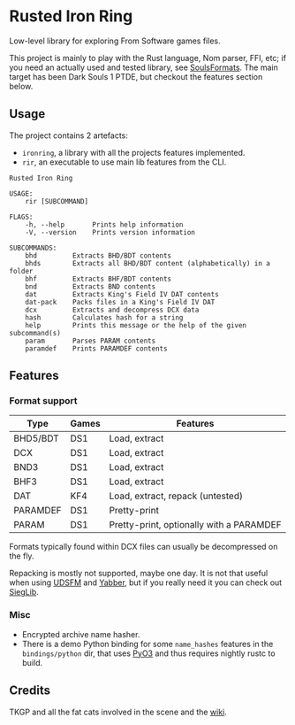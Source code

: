 Rusted Iron Ring
================

Low-level library for exploring From Software games files.

This project is mainly to play with the Rust language, Nom parser, FFI, etc; if
you need an actually used and tested library, see [SoulsFormats][soulsformats].
The main target has been Dark Souls 1 PTDE, but checkout the features section
below.

[soulsformats]: https://github.com/JKAnderson/SoulsFormats



Usage
-----

The project contains 2 artefacts:

- `ironring`, a library with all the projects features implemented.
- `rir`, an executable to use main lib features from the CLI.

```
Rusted Iron Ring

USAGE:
    rir [SUBCOMMAND]

FLAGS:
    -h, --help       Prints help information
    -V, --version    Prints version information

SUBCOMMANDS:
    bhd         Extracts BHD/BDT contents
    bhds        Extracts all BHD/BDT content (alphabetically) in a folder
    bhf         Extracts BHF/BDT contents
    bnd         Extracts BND contents
    dat         Extracts King's Field IV DAT contents
    dat-pack    Packs files in a King's Field IV DAT
    dcx         Extracts and decompress DCX data
    hash        Calculates hash for a string
    help        Prints this message or the help of the given subcommand(s)
    param       Parses PARAM contents
    paramdef    Prints PARAMDEF contents
```



Features
--------

### Format support

| Type     | Games | Features                                 |
|----------|-------|------------------------------------------|
| BHD5/BDT | DS1   | Load, extract                            |
| DCX      | DS1   | Load, extract                            |
| BND3     | DS1   | Load, extract                            |
| BHF3     | DS1   | Load, extract                            |
| DAT      | KF4   | Load, extract, repack (untested)         |
| PARAMDEF | DS1   | Pretty-print                             |
| PARAM    | DS1   | Pretty-print, optionally with a PARAMDEF |

Formats typically found within DCX files can usually be decompressed on the fly.

Repacking is mostly not supported, maybe one day. It is not that useful when
using [UDSFM][udsfm] and [Yabber][yabber], but if you really need it you can
check out [SiegLib][sieglib].

[udsfm]: https://github.com/HotPocketRemix/UnpackDarkSoulsForModding
[yabber]: https://github.com/JKAnderson/Yabber
[sieglib]: https://github.com/Dece/DarkSoulsDev/tree/master/Programs/SiegLib

### Misc

- Encrypted archive name hasher.
- There is a demo Python binding for some `name_hashes` features in the
    `bindings/python` dir, that uses [PyO3][pyo3] and thus requires nightly
    rustc to build.

[pyo3]: https://pyo3.rs/



Credits
-------

TKGP and all the fat cats involved in the scene and the [wiki][smwiki].

[smwiki]: http://soulsmodding.wikidot.com/
